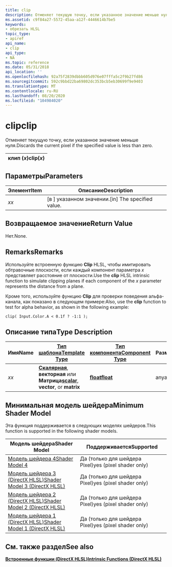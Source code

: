 ```yaml
---
title: clip
description: Отменяет текущую точку, если указанное значение меньше нуля.
ms.assetid: c9f84a27-5572-45aa-a12f-4446614b7be5
keywords:
- обрезать HLSL
topic_type:
- apiref
api_name:
- clip
api_type:
- NA
ms.topic: reference
ms.date: 05/31/2018
api_location: ''
ms.openlocfilehash: 92a75f2839dbbb605d976e07fffa5c2f9b27fd86
ms.sourcegitcommit: 592c9bbd22ba69802dc353bcb5eb30699f9e9403
ms.translationtype: MT
ms.contentlocale: ru-RU
ms.lasthandoff: 08/20/2020
ms.locfileid: "104984020"
---
```

# <a name="clip"></a><span data-ttu-id="14b88-104">clip</span><span class="sxs-lookup"><span data-stu-id="14b88-104">clip</span></span>

<span data-ttu-id="14b88-105">Отменяет текущую точку, если указанное значение меньше нуля.</span><span class="sxs-lookup"><span data-stu-id="14b88-105">Discards the current pixel if the specified value is less than zero.</span></span>



| <span data-ttu-id="14b88-106">клип (*x*)</span><span class="sxs-lookup"><span data-stu-id="14b88-106">clip(*x*)</span></span> |
|-----------|



 

## <a name="parameters"></a><span data-ttu-id="14b88-107">Параметры</span><span class="sxs-lookup"><span data-stu-id="14b88-107">Parameters</span></span>



| <span data-ttu-id="14b88-108">Элемент</span><span class="sxs-lookup"><span data-stu-id="14b88-108">Item</span></span>                                                   | <span data-ttu-id="14b88-109">Описание</span><span class="sxs-lookup"><span data-stu-id="14b88-109">Description</span></span>                            |
|--------------------------------------------------------|----------------------------------------|
| <span data-ttu-id="14b88-110"><span id="x"></span><span id="X"></span>*x*</span><span class="sxs-lookup"><span data-stu-id="14b88-110"><span id="x"></span><span id="X"></span>*x*</span></span><br/> | <span data-ttu-id="14b88-111">\[в \] указанном значении.</span><span class="sxs-lookup"><span data-stu-id="14b88-111">\[in\] The specified value.</span></span><br/> |



 

## <a name="return-value"></a><span data-ttu-id="14b88-112">Возвращаемое значение</span><span class="sxs-lookup"><span data-stu-id="14b88-112">Return Value</span></span>

<span data-ttu-id="14b88-113">Нет.</span><span class="sxs-lookup"><span data-stu-id="14b88-113">None.</span></span>

## <a name="remarks"></a><span data-ttu-id="14b88-114">Remarks</span><span class="sxs-lookup"><span data-stu-id="14b88-114">Remarks</span></span>

<span data-ttu-id="14b88-115">Используйте встроенную функцию **Clip** HLSL, чтобы имитировать обтравочные плоскости, если каждый компонент параметра *x* представляет расстояние от плоскости.</span><span class="sxs-lookup"><span data-stu-id="14b88-115">Use the **clip** HLSL intrinsic function to simulate clipping planes if each component of the *x* parameter represents the distance from a plane.</span></span>

<span data-ttu-id="14b88-116">Кроме того, используйте функцию **Clip** для проверки поведения альфа-канала, как показано в следующем примере:</span><span class="sxs-lookup"><span data-stu-id="14b88-116">Also, use the **clip** function to test for alpha behavior, as shown in the following example:</span></span>


```
clip( Input.Color.A < 0.1f ? -1:1 );
```



## <a name="type-description"></a><span data-ttu-id="14b88-117">Описание типа</span><span class="sxs-lookup"><span data-stu-id="14b88-117">Type Description</span></span>



| <span data-ttu-id="14b88-118">Имя</span><span class="sxs-lookup"><span data-stu-id="14b88-118">Name</span></span> | [<span data-ttu-id="14b88-119">**Тип шаблона**</span><span class="sxs-lookup"><span data-stu-id="14b88-119">**Template Type**</span></span>](dx-graphics-hlsl-intrinsic-functions.md)                                                  | [<span data-ttu-id="14b88-120">**Тип компонента**</span><span class="sxs-lookup"><span data-stu-id="14b88-120">**Component Type**</span></span>](dx-graphics-hlsl-intrinsic-functions.md) | <span data-ttu-id="14b88-121">Размер</span><span class="sxs-lookup"><span data-stu-id="14b88-121">Size</span></span> |
|------|----------------------------------------------------------------------------------------------------------------|----------------------------------------------------------------|------|
| <span data-ttu-id="14b88-122">*x*</span><span class="sxs-lookup"><span data-stu-id="14b88-122">*x*</span></span>  | <span data-ttu-id="14b88-123">[**Скалярная**](dx-graphics-hlsl-intrinsic-functions.md), **векторная** или **Матрица**</span><span class="sxs-lookup"><span data-stu-id="14b88-123">[**scalar**](dx-graphics-hlsl-intrinsic-functions.md), **vector**, or **matrix**</span></span> | [<span data-ttu-id="14b88-124">**float**</span><span class="sxs-lookup"><span data-stu-id="14b88-124">**float**</span></span>](/windows/desktop/WinProg/windows-data-types)                        | <span data-ttu-id="14b88-125">any</span><span class="sxs-lookup"><span data-stu-id="14b88-125">any</span></span>  |



 

## <a name="minimum-shader-model"></a><span data-ttu-id="14b88-126">Минимальная модель шейдера</span><span class="sxs-lookup"><span data-stu-id="14b88-126">Minimum Shader Model</span></span>

<span data-ttu-id="14b88-127">Эта функция поддерживается в следующих моделях шейдеров.</span><span class="sxs-lookup"><span data-stu-id="14b88-127">This function is supported in the following shader models.</span></span>



| <span data-ttu-id="14b88-128">Модель шейдера</span><span class="sxs-lookup"><span data-stu-id="14b88-128">Shader Model</span></span>                                              | <span data-ttu-id="14b88-129">Поддерживается</span><span class="sxs-lookup"><span data-stu-id="14b88-129">Supported</span></span>               |
|-----------------------------------------------------------|-------------------------|
| [<span data-ttu-id="14b88-130">Модель шейдера 4</span><span class="sxs-lookup"><span data-stu-id="14b88-130">Shader Model 4</span></span>](dx-graphics-hlsl-sm4.md)                | <span data-ttu-id="14b88-131">Да (только для шейдера Pixel)</span><span class="sxs-lookup"><span data-stu-id="14b88-131">yes (pixel shader only)</span></span> |
| [<span data-ttu-id="14b88-132">Модель шейдера 3 (DirectX HLSL)</span><span class="sxs-lookup"><span data-stu-id="14b88-132">Shader Model 3 (DirectX HLSL)</span></span>](dx-graphics-hlsl-sm3.md) | <span data-ttu-id="14b88-133">Да (только для шейдера Pixel)</span><span class="sxs-lookup"><span data-stu-id="14b88-133">yes (pixel shader only)</span></span> |
| [<span data-ttu-id="14b88-134">Модель шейдера 2 (DirectX HLSL)</span><span class="sxs-lookup"><span data-stu-id="14b88-134">Shader Model 2 (DirectX HLSL)</span></span>](dx-graphics-hlsl-sm2.md) | <span data-ttu-id="14b88-135">Да (только для шейдера Pixel)</span><span class="sxs-lookup"><span data-stu-id="14b88-135">yes (pixel shader only)</span></span> |
| [<span data-ttu-id="14b88-136">Модель шейдера 1 (DirectX HLSL)</span><span class="sxs-lookup"><span data-stu-id="14b88-136">Shader Model 1 (DirectX HLSL)</span></span>](dx-graphics-hlsl-sm1.md) | <span data-ttu-id="14b88-137">Да (только для шейдера Pixel)</span><span class="sxs-lookup"><span data-stu-id="14b88-137">yes (pixel shader only)</span></span> |



 

## <a name="see-also"></a><span data-ttu-id="14b88-138">См. также раздел</span><span class="sxs-lookup"><span data-stu-id="14b88-138">See also</span></span>

<dl> <dt>

[<span data-ttu-id="14b88-139">**Встроенные функции (DirectX HLSL)**</span><span class="sxs-lookup"><span data-stu-id="14b88-139">**Intrinsic Functions (DirectX HLSL)**</span></span>](dx-graphics-hlsl-intrinsic-functions.md)
</dt> </dl>

 

